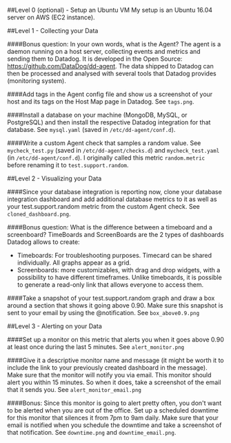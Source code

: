 ##Level 0 (optional) - Setup an Ubuntu VM
My setup is an Ubuntu 16.04 server on AWS (EC2 instance). 

##Level 1 - Collecting your Data

####Bonus question: In your own words, what is the Agent?
The agent is a daemon running on a host server, collecting events and metrics and sending them to Datadog.
It is developed in the Open Source: https://github.com/DataDog/dd-agent. 
The data shipped to Datadog can then be processed and analysed with several tools that Datadog provides (monitoring system).

####Add tags in the Agent config file and show us a screenshot of your host and its tags on the Host Map page in Datadog. 
See `tags.png`.

####Install a database on your machine (MongoDB, MySQL, or PostgreSQL) and then install the respective Datadog integration for that database.
See `mysql.yaml` (saved in `/etc/dd-agent/conf.d`).

####Write a custom Agent check that samples a random value. 
See `mycheck_test.py` (saved in `/etc/dd-agent/checks.d`) and `mycheck_test.yaml` (in `/etc/dd-agent/conf.d`). I originally called this metric `random.metric` before renaming it to `test.support.random`.

##Level 2 - Visualizing your Data

####Since your database integration is reporting now, clone your database integration dashboard and add additional database metrics to it as well as your test.support.random metric from the custom Agent check.
See `cloned_dashboard.png`.

####Bonus question: What is the difference between a timeboard and a screenboard?
TimeBoards and ScreenBoards are the 2 types of dashboards Datadog allows to create:
- Timeboards: For troubleshooting purposes. Timecard can be shared individually. All graphs appear as a grid.
- Screenboards: more customizables, with drag and drop widgets, with a possibility to have different timeframes. Unlike timeboards, it is possible to generate a read-only link that allows everyone to access them.

####Take a snapshot of your test.support.random graph and draw a box around a section that shows it going above 0.90. Make sure this snapshot is sent to your email by using the @notification.
See `box_above0.9.png`

##Level 3 - Alerting on your Data

####Set up a monitor on this metric that alerts you when it goes above 0.90 at least once during the last 5 minutes.
See `alert_monitor.png`

####Give it a descriptive monitor name and message (it might be worth it to include the link to your previously created dashboard in the message). Make sure that the monitor will notify you via email. This monitor should alert you within 15 minutes. So when it does, take a screenshot of the email that it sends you.
See `alert_monitor_email.png`

####Bonus: Since this monitor is going to alert pretty often, you don't want to be alerted when you are out of the office. Set up a scheduled downtime for this monitor that silences it from 7pm to 9am daily. Make sure that your email is notified when you schedule the downtime and take a screenshot of that notification.
See `downtime.png` and `downtime_email.png`.
